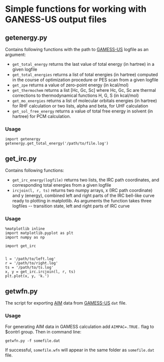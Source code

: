 # Simple functions for working with GANESS-US output files

## getenergy.py
Contains following functions with the path to [GAMESS-US](http://www.msg.ameslab.gov/gamess/)
logfile as an argument:
+ `get_total_energy` returns the last value of total energy (in
hartree) in a given logfile
+ `get_total_energies` returns a list of total energies (in hartree)
  computed in the course of optimization procedure or PES scan from a
  given logfile
+ `get_zpe` returns a value of zero-point energy (in kcal/mol)
+ `get_thermochem` returns a list [Hc, Gc, Sc] where Hc, Gc, Sc are
thermal corrections to thermodynamical functions H, G, S (in kcal/mol)
+ `get_mo_energies` returns a list of molecular orbitals energies
  (in hartree) for RHF calculation or two lists, alpha and beta, for
  UHF calculation
+ `get_sol_free_energy` returns a value of total free energy in solvent (in
hartree) for PCM calculation.

### Usage

```
import getenergy
getenergy.get_total_energy('/path/to/file.log')
```

## get_irc.py
Contains following functions:
+ `get_irc_energy(logfile)` returns two lists, the IRC path coordinates, and
corresponding total energies from a given logfile
+ `ircjoin(l, r, ts)` returns two numpy arrays, x (IRC path
  coordinate) and y (energy), combined left and right parts of the IRC
  bell-like curve ready to plotting in matplotlib. As arguments the
  function takes three logfiles -- transition state, left and right
  parts of IRC curve

### Usage

```
%matplotlib inline
import matplotlib.pyplot as plt
import numpy as np

import get_irc


l = '/path/to/left.log'
r = '/path/to/right.log'
ts = '/path/to/ts.log'
x, y = get_irc.ircjoin(l, r, ts)
plt.plot(x, y, 'k.')
```

## getwfn.py
The script for exporting [AIM](http://www.chemistry.mcmaster.ca/aim/)
data from [GAMESS-US](http://www.msg.ameslab.gov/gamess/) `dat` file.
### Usage
For generating AIM data in GAMESS calculation add
`AIMPAC=.TRUE.` flag to $contrl group.
Then in command line:

```
getwfn.py -f somefile.dat
```
If successful, `somefile.wfn` will appear in the same folder as `somefile.dat` file.

